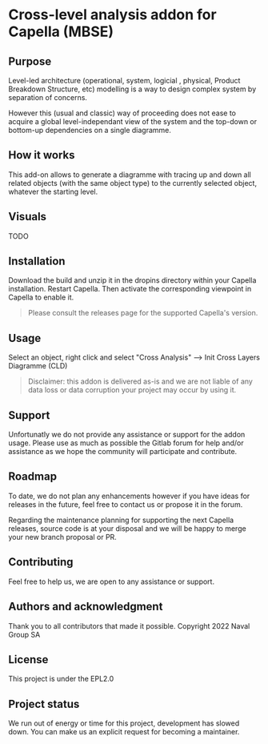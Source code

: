 # Cross-level analysis addon for Capella (MBSE)

## Purpose
Level-led architecture (operational, system, logicial , physical, Product Breakdown Structure, etc) modelling is a way to design complex system by separation of concerns.

However this (usual and classic) way of proceeding does not ease to acquire a global level-independant view of the system and the top-down or bottom-up dependencies on a single diagramme.

## How it works
This add-on allows to generate a diagramme with tracing up and down all related objects (with the same object type) to the currently selected object, whatever the starting level.

## Visuals
TODO

## Installation
Download the build and unzip it in the dropins directory within your Capella installation. Restart Capella.
Then activate the corresponding viewpoint in Capella to enable it.

> Please consult the releases page for the supported Capella's version.

## Usage
Select an object, right click and select "Cross Analysis" --> Init Cross Layers Diagramme (CLD)

> Disclaimer: this addon is delivered as-is and we are not liable of any data loss or data corruption your project may occur by using it.

## Support
Unfortunatly we do not provide any assistance or support for the addon usage. Please use as much as possible the Gitlab forum for help and/or assistance as we hope the community will participate and contribute.

## Roadmap
To date, we do not plan any enhancements however if you have ideas for releases in the future, feel free to contact us or propose it in the forum.

Regarding the maintenance planning for supporting the next Capella releases, source code is at your disposal and we will be happy to merge your new branch proposal or PR.

## Contributing
Feel free to help us, we are open to any assistance or support.

## Authors and acknowledgment
Thank you to all contributors that made it possible.
Copyright 2022 Naval Group SA

## License
This project is under the EPL2.0

## Project status
We run out of energy or time for this project, development has slowed down. You can make us an explicit request for becoming a maintainer.
